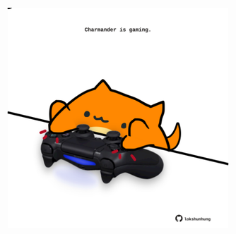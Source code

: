 <!-- built at 06/11/2022, 19:01:04 UTC -->
<p align="center">
  <img width="500" height="500" src="./ReadmeImage.svg">
</p>
